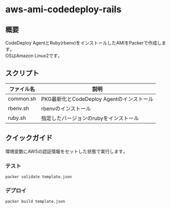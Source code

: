 # aws-ami-codedeploy-rails

## 概要

CodeDeploy AgentとRuby(rbenv)をインストールしたAMIをPackerで作成します｡  
OSはAmazon Linux2です｡

## スクリプト

| ファイル名 | 説明                                      |
| ---------- | ----------------------------------------- |
| common.sh  | PKG最新化とCodeDeploy Agentのインストール |
| rbenv.sh   | rbenvのインストール                       |
| ruby.sh    | 指定したバージョンのrubyをインストール    |

## クイックガイド

環境変数にAWSの認証情報をセットした状態で実行します｡

### テスト

    packer validate template.json

### デプロイ

    packer build template.json
